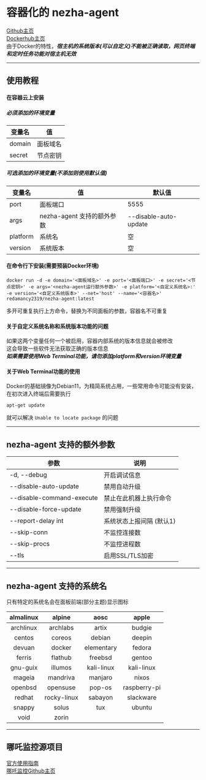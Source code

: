 # 容器化的 nezha-agent
[Github主页](https://github.com/tchivs/nezha-agent-docker)  
[Dockerhub主页](https://hub.docker.com/repository/docker/tchivs/nezha-agent)  
由于Docker的特性，***宿主机的系统版本(可以自定义)不能被正确读取，网页终端和定时任务功能对宿主机无效***  

***
## 使用教程
#### 在容器云上安装  
##### 必须添加的环境变量  
| 变量名 | 值       |
| ------ | -------- |
| domain | 面板域名 |
| secret | 节点密钥 |
##### 可选添加的环境变量(不添加则使用默认值)  

| 变量名   | 值                         | 默认值                |
| -------- | -------------------------- | --------------------- |
| port     | 面板端口                   | 5555                  |
| args     | nezha-agent 支持的额外参数 | --disable-auto-update |
| platform | 系统名                     | 空                    |
| version  | 系统版本                   | 空                    |
#### 在命令行下安装(需要预装Docker环境)
```shell
docker run -d -e domain='<面板域名>' -e port='<面板端口>' -e secret='<节点密钥>' -e args='<nezha-agent运行额外参数>' -e platform='<自定义系统名>:' -e version='<自定义系统版本>' --net='host' --name='<容器名>' redamancy2319/nezha-agent:latest
```
多开可重复执行上方命令，替换为不同面板的参数，容器名不可重复
#### 关于自定义系统名称和系统版本功能的问题
如果这两个变量任何一个被启用，容器内部系统的版本信息就会被修改  
这会导致一些软件无法获取正确的版本信息  
***如果需要使用Web Terminal功能，请勿添加platform和version环境变量***

#### 关于Web Terminal功能的使用
Docker的基础镜像为Debian11，为精简系统占用，一些常用命令可能没有安装，在初次进入终端后需要执行  
```shell
apt-get update
```
就可以解决 `Unable to locate package` 的问题

***
## nezha-agent 支持的额外参数    
| 参数                      | 说明                     |
| ------------------------- | ------------------------ |
| -d, --debug               | 开启调试信息             |
| --disable-auto-update     | 禁用自动升级             |
| --disable-command-execute | 禁止在此机器上执行命令   |
| --disable-force-update    | 禁用强制升级             |
| --report-delay int        | 系统状态上报间隔 (默认1) |
| --skip-conn               | 不监控连接数             |
| --skip-procs              | 不监控进程数             |
| --tls                     | 启用SSL/TLS加密          |
***
## nezha-agent 支持的系统名  
只有特定的系统名会在面板前端(部分主题)显示图标  

| almalinux |   alpine    |    aosc    |    apple     |
| :-------: | :---------: | :--------: | :----------: |
| archlinux |  archlabs   |   artix    |    budgie    |
|  centos   |   coreos    |   debian   |    deepin    |
|  devuan   |   docker    | elementary |    fedora    |
|  ferris   |   flathub   |  freebsd   |    gentoo    |
| gnu-guix  |   illumos   | kali-linux |  kali-linux  |
|  mageia   |  mandriva   |  manjaro   |    nixos     |
|  openbsd  |  opensuse   |   pop-os   | raspberry-pi |
|  redhat   | rocky-linux |  sabayon   |  slackware   |
|  snappy   |    solus    |    tux     |    ubuntu    |
|   void    |    zorin    |            |              |
***
## 哪吒监控源项目

[官方使用指南](https://nezha.wiki/)  
[哪吒监控Github主页](https://github.com/naiba/nezha)
